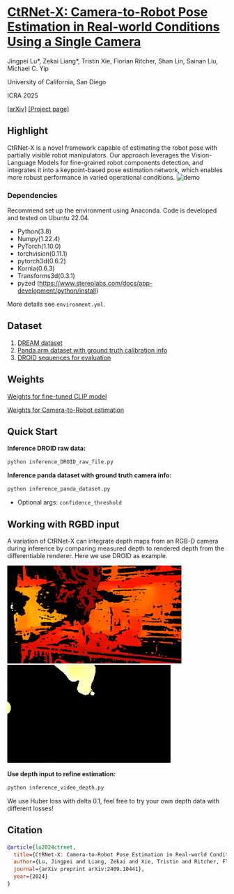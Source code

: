 # [CtRNet-X: Camera-to-Robot Pose Estimation in Real-world Conditions Using a Single Camera](https://sites.google.com/ucsd.edu/ctrnet-x/home)

Jingpei Lu*, Zekai Liang*, Tristin Xie, Florian Ritcher, Shan Lin, Sainan Liu, Michael C. Yip

University of California, San Diego

ICRA 2025

[[arXiv]](https://arxiv.org/pdf/2409.10441) [[Project page]](https://sites.google.com/ucsd.edu/ctrnet-x/home)


## Highlight
CtRNet-X is a novel framework capable of estimating the robot pose with partially visible robot manipulators. Our approach leverages the Vision-Language Models for fine-grained robot components detection, and integrates it into a keypoint-based pose estimation network, which enables more robust performance in varied operational conditions. 
![demo](assets/demo_3.gif)


### Dependencies
Recommend set up the environment using Anaconda.
Code is developed and tested on Ubuntu 22.04.
- Python(3.8)
- Numpy(1.22.4)
- PyTorch(1.10.0)
- torchvision(0.11.1)
- pytorch3d(0.6.2)
- Kornia(0.6.3)
- Transforms3d(0.3.1)
- pyzed (https://www.stereolabs.com/docs/app-development/python/install)

More details see `environment.yml`.


## Dataset

1. [DREAM dataset](https://github.com/NVlabs/DREAM/blob/master/data/DOWNLOAD.sh)
2. [Panda arm dataset with ground truth calibration info](https://drive.google.com/drive/folders/14IyXsYZrTJAa1heVOgPjwc87sXVgNrnQ)
2. [DROID sequences for evaluation](https://drive.google.com/file/d/1cuTelwCWbJwsfa4ByhjIxWSyQN5zKq5X/view?usp=drive_link)

## Weights
[Weights for fine-tuned CLIP model](https://drive.google.com/file/d/1C-Zhih6hLM0ctc0Jz-qA5iHPnITAqqdx/view?usp=drive_link)

[Weights for Camera-to-Robot estimation](https://drive.google.com/file/d/1H6nJ-pXfEG4WzRF-tT74ti4mbsB5SjPU/view?usp=drive_link)


## Quick Start

**Inference DROID raw data:**
```python
python inference_DROID_raw_file.py
```

**Inference panda dataset with ground truth camera info:**
```python
python inference_panda_dataset.py
```

- Optional args: `confidence_threshold`

## Working with RGBD input

A variation of CtRNet-X can integrate depth maps from an RGB-D camera during inference by comparing measured depth to rendered depth from the differentiable renderer. Here we use DROID as example.

 ![raw](assets/raw_depth(1).gif)  ![render](assets/depth_rendering(1).gif)  

 **Use depth input to refine estimation:**
```python
python inference_video_depth.py
``` 

We use Huber loss with delta 0.1, feel free to try your own depth data with different losses!

## Citation
```bibtex
@article{lu2024ctrnet,
  title={CtRNet-X: Camera-to-Robot Pose Estimation in Real-world Conditions Using a Single Camera},
  author={Lu, Jingpei and Liang, Zekai and Xie, Tristin and Ritcher, Florian and Lin, Shan and Liu, Sainan and Yip, Michael C},
  journal={arXiv preprint arXiv:2409.10441},
  year={2024}
}
```



